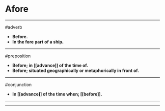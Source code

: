 # Afore
---
#adverb
- **Before.**
- **In the fore part of a ship.**
---
#preposition
- **Before; in [[advance]] of the time of.**
- **Before; situated geographically or metaphorically in front of.**
---
#conjunction
- **In [[advance]] of the time when; [[before]].**
---
---
